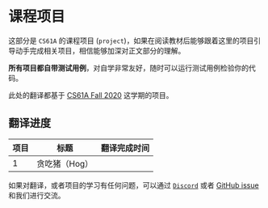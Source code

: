 # 课程项目

这部分是 `CS61A` 的课程项目 (`project`)，如果在阅读教材后能够跟着这里的项目引导动手完成相关项目，相信能够加深对正文部分的理解。

**所有项目都自带测试用例**，对自学非常友好，随时可以运行测试用例检验你的代码。

此处的翻译都基于 [CS61A Fall 2020](https://inst.eecs.berkeley.edu/~cs61a/fa20/) 这学期的项目。

## 翻译进度

| 项目 | 标题         | 翻译完成时间 |
| ---- | ------------ | ------------ |
| 1  | 贪吃猪（Hog）         |      |


如果对翻译，或者项目的学习有任何问题，可以通过 [`Discord`](https://discord.gg/dqZaP5yAHT) 或者 [GitHub issue](https://github.com/csfive/composing-programs-zh/issues) 和我们进行交流。
